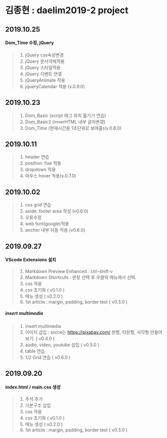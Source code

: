 # 김종현 : daelim2019-2 project

## 2019.10.25
####  Dom_Time 수정, jQuery
> 1. jQuery css속성변경<br>
> 2. jQuery 문서객체적용
> 3. jQuery 스타일적용
> 4. jQuery 이벤트 연결
> 5. jQueryAnimate 적용
> 6. jqueryCalendar 적용 (v.0.9.0)

## 2019.10.23
> 1. Dom_Basic (script 태그 위치 옮기기 연습) <br>
> 2. Dom_Basic2 (innerHTML 내부 글자변경)
> 3. Dom_Time (현재시간을 1초단위로 보여줌)(v.0.8.0)

## 2019.10.11
> 1. header 연습 <br>
> 2. position: fixe 적용
> 3. dropdown 적용
> 4. 마우스 hover 적용(v.0.7.0)

## 2019.10.02
> 1. css grid 연습 <br>
> 2. aside, footer area 작성 (v0.6.0)
> 3. 오류수정
> 4. web font(google)적용
> 5. anchor 내부 이동 적용 (v0.6.0)

## 2019.09.27
#### VScode Extensions 설치
> 1. Markdown Preview Enhanced : ctrl-shift-v <br>
> 2. Markdown Shortcuts : 문장 선택 후 우클릭 메뉴에서 선택.
> 3. css 적용
> 4. css 초기화 ( v0.1.0 )
> 5. 메뉴 생성 ( v0.2.0 )
> 6. 1st article : margin, padding, border test ( v0.3.0 )
##### insert multimedia
> 1. insert multimedia
> 2. 이미지 삽입 : sorce는 https://pixabay.com/ 원형, 타원형, 사각형 만들어보기. ( v0.4.0 )
> 3. audio, video, youtube 삽입 ( v0.5.0 )
> 4. table 연습
> 5. 1/2 Grid 연습 ( v0.6.0 )

## 2019.09.20
#### index.html / main.css 생성
> 1. 주석 추가 <br>
> 2. 기본구조 삽입
> 3. css 적용
> 4. css 초기화 ( v0.1.0 )
> 5. 메뉴 생성 ( v0.2.0 )
> 6. 1st article : margin, padding, border test ( v0.3.0 )